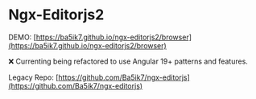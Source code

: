 # Ngx-Editorjs2

DEMO: [https://ba5ik7.github.io/ngx-editorjs2/browser](https://ba5ik7.github.io/ngx-editorjs2/browser)

❌ Currenting being refactored to use Angular 19+ patterns and features.

Legacy Repo: [https://github.com/Ba5ik7/ngx-editorjs](https://github.com/Ba5ik7/ngx-editorjs)